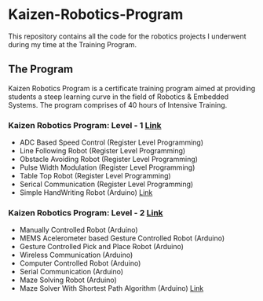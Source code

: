 # Kaizen-Robotics-Program
This repository contains all the code for the robotics projects I underwent during my time at the Training Program.

## The Program
Kaizen Robotics Program is a certificate training program aimed at providing students a steep learning curve in the field of Robotics & Embedded Systems. The program comprises of 40 hours of Intensive Training.

### Kaizen Robotics Program: Level - 1 [Link](https://www.eventshigh.com/detail/chennai/5d49814f9d1a70b862053ed0d8182bcc-kaizen-robotics-program-level-1)
- ADC Based Speed Control (Register Level Programming)
- Line Following Robot (Register Level Programming)
- Obstacle Avoiding Robot (Register Level Programming)
- Pulse Width Modulation (Register Level Programming)
- Table Top Robot (Register Level Programming)
- Serical Communication (Register Level Programming)
- Simple HandWriting Robot (Arduino) [Link](https://github.com/NithishSundarraj/Handwriting-Machine/)

### Kaizen Robotics Program: Level - 2 [Link](https://www.eventshigh.com/detail/chennai/35c36b3a32cf6d100297c4521d9a6f50-kaizen-robotics-program-level-2)

- Manually Controlled Robot (Arduino)
- MEMS Acelerometer based Gesture Controlled Robot (Arduino)
- Gesture Controlled Pick and Place Robot (Arduino)
- Wireless Communication (Arduino)
- Computer Controlled Robot (Arduino)
- Serial Communication (Arduino)
- Maze Solving Robot (Arduino)
- Maze Solver With Shortest Path Algorithm (Arduino) [Link](https://github.com/NithishSundarraj/Maze-Solving-Robot-with-Shortest-Path-Algorithm)
